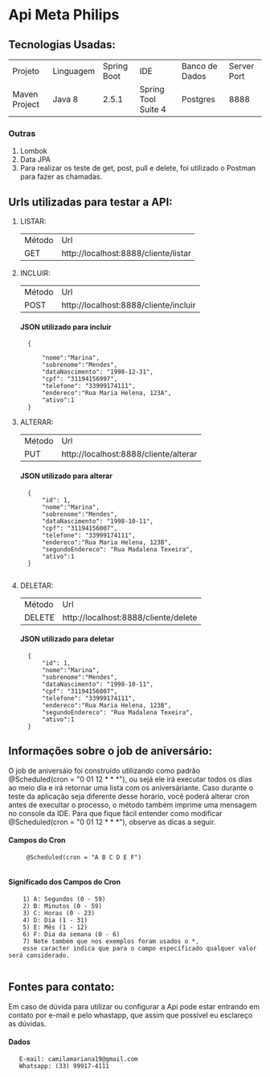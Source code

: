 <h1> Api Meta Philips </h1>

 ## Tecnologias Usadas: 
  
<table>
  <tr>
   <td>Projeto</td>
   <td>Linguagem</td>
   <td>Spring Boot</td>
   <td>IDE</td>
   <td>Banco de Dados</td>
   <td>Server Port</td>
  </tr>
   <tr>
   <td>Maven Project</td>
   <td>Java 8</td>
   <td>2.5.1</td>
   <td>Spring Tool Suite 4</td>
   <td>Postgres</td>
   <td>8888</td>
  </tr>
</table>

  <h3> Outras </h3>
  
  1) Lombok
  2) Data JPA
  3) Para realizar os teste de get, post, pull e delete, foi utilizado o Postman para fazer as chamadas.
  
  
 ## Urls utilizadas para testar a API: 
 
  1) LISTAR:
      <table>
        <tr>
         <td>Método</td>
         <td>Url</td>
        </tr>
         <tr>
         <td>GET</td>
         <td>http://localhost:8888/cliente/listar</td>
        </tr>
      </table>
  
  2) INCLUIR:
      <table>
        <tr>
         <td>Método</td>
         <td>Url</td>
        </tr>
         <tr>
         <td>POST</td>
         <td>http://localhost:8888/cliente/incluir</td>
        </tr>
      </table>
      <h4>JSON utilizado para incluir</h4>
      
      ```
        {
    
            "nome":"Marina",
            "sobrenome":"Mendes",
            "dataNascimento": "1998-12-31",
            "cpf": "31194156997",
            "telefone": "33999174111",
            "endereco":"Rua Maria Helena, 123A",
            "ativo":1
        }
      ```
      
   3) ALTERAR:
      <table>
        <tr>
         <td>Método</td>
         <td>Url</td>
        </tr>
         <tr>
         <td>PUT</td>
         <td>http://localhost:8888/cliente/alterar</td>
        </tr>
      </table>
      <h4>JSON utilizado para alterar</h4>
      
      ```
        {
            "id": 1,
            "nome":"Marina",
            "sobrenome":"Mendes",
            "dataNascimento": "1998-10-11",
            "cpf": "31194156007",
            "telefone": "33999174111",
            "endereco":"Rua Maria Helena, 123B",
            "segundoEndereco": "Rua Madalena Texeira",
            "ativo":1
        }
        
      ```
   3) DELETAR:
         <table>
           <tr>
            <td>Método</td>
            <td>Url</td>
           </tr>
           <tr>
            <td>DELETE</td>
            <td>http://localhost:8888/cliente/delete</td>
           </tr>
         </table>
         <h4>JSON utilizado para deletar</h4>

        ```
          {
              "id": 1,
              "nome":"Marina",
              "sobrenome":"Mendes",
              "dataNascimento": "1998-10-11",
              "cpf": "31194156007",
              "telefone": "33999174111",
              "endereco":"Rua Maria Helena, 123B",
              "segundoEndereco": "Rua Madalena Texeira",
              "ativo":1
          }

        ```
        
  ## Informações sobre o job de aniversário: 
  
  <text> O job de aniversáio foi construído utilizando como padrão @Scheduled(cron = "0 01 12 * * *"), ou sejá ele irá executar todos os dias ao meio dia e irá retornar uma lista com os aniversáriante. Caso durante o teste da aplicação seja diferente desse horário, você poderá alterar cron antes de execultar o processo, o método também imprime uma mensagem no console da IDE. 
Para que fique fácil entender como modificar @Scheduled(cron = "0 01 12 * * *"), observe as dicas a seguir.
</text>

 <h4>Campos do Cron</h4>
  
  ```
       @Scheduled(cron = "A B C D E F")
     
  ```
 <h4>Significado dos Campos do Cron</h4>
  
  ```
      1) A: Segundos (0 - 59)
      2) B: Minutos (0 - 59)
      3) C: Horas (0 - 23)
      4) D: Dia (1 - 31)
      5) E: Mês (1 - 12)
      6) F: Dia da semana (0 - 6)
      7) Note também que nos exemplos foram usados o *, 
      esse caracter indica que para o campo específicado qualquer valor será considerado.
     
  ```
  
   ## Fontes para contato: 
  
<text> Em caso de dúvida para utilizar ou configurar a Api pode estar entrando em contato por e-mail e pelo whastapp, que assim que possível eu esclareço as dúvidas.
</text>
  
   <h4>Dados</h4>
  
  ```
     E-mail: camilamariana19@gmail.com
     Whatsapp: (33) 99917-4111
     
  ```

